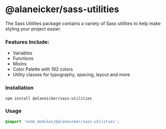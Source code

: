 # @alaneicker/sass-utilities

The Sass Utilities package contains a variety of Sass utilities to help make styling your project easier.

### Features Include:

- Variables
- Functions
- Mixins
- Color Palette with 192 colors
- Utility classes for typography, spacing, layout and more

### Installation

```
npm install @alaneicker/sass-utilities
```

### Usage

```CSS
@import 'node_modules/@alaneicker/sass-utilities';
```
